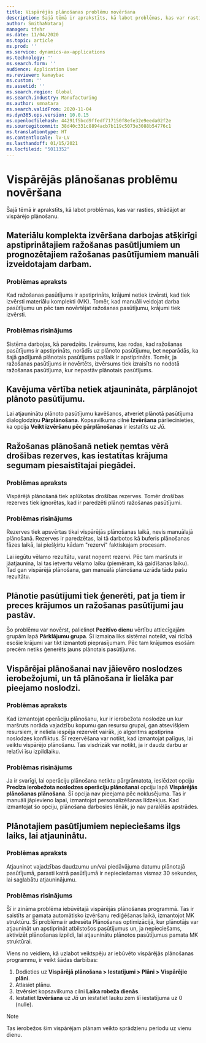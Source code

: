 ```yaml
---
title: Vispārējās plānošanas problēmu novēršana
description: Šajā tēmā ir aprakstīts, kā labot problēmas, kas var rasties, strādājot ar vispārējo plānošanu.
author: SmithaNataraj
manager: tfehr
ms.date: 11/04/2020
ms.topic: article
ms.prod: ''
ms.service: dynamics-ax-applications
ms.technology: ''
ms.search.form: ''
audience: Application User
ms.reviewer: kamaybac
ms.custom: ''
ms.assetid: ''
ms.search.region: Global
ms.search.industry: Manufacturing
ms.author: smnatara
ms.search.validFrom: 2020-11-04
ms.dyn365.ops.version: 10.0.15
ms.openlocfilehash: 44291f5bcd9ffedf717150f8efe32e9eeda02f2e
ms.sourcegitcommit: 38d40c331c8894acb7b119c5073e3088b54776c1
ms.translationtype: HT
ms.contentlocale: lv-LV
ms.lasthandoff: 01/15/2021
ms.locfileid: "5011352"
---
```

# <a name="troubleshoot-master-planning"></a>Vispārējās plānošanas problēmu novēršana

Šajā tēmā ir aprakstīts, kā labot problēmas, kas var rasties, strādājot ar vispārējo plānošanu.

## <a name="bill-of-materials-explosion-behaves-differently-for-firmed-production-orders-and-for-estimated-production-orders-for-manually-created-work"></a>Materiālu komplekta izvēršana darbojas atšķirīgi apstiprinātajiem ražošanas pasūtījumiem un prognozētajiem ražošanas pasūtījumiem manuāli izveidotajam darbam.

### <a name="issue-description"></a>Problēmas apraksts

Kad ražošanas pasūtījums ir apstiprināts, krājumi netiek izvērsti, kad tiek izvērsti materiālu komplekti (MK). Tomēr, kad manuāli veidojat darba pasūtījumu un pēc tam novērtējat ražošanas pasūtījumu, krājumi tiek izvērsti.

### <a name="issue-resolution"></a>Problēmas risinājums

Sistēma darbojas, kā paredzēts. Izvērsums, kas rodas, kad ražošanas pasūtījums ir apstiprināts, norādīs uz plānoto pasūtījumu, bet neparādās, ka šajā gadījumā plānotais pasūtījums pašlaik ir apstiprināts. Tomēr, ja ražošanas pasūtījums ir novērtēts, izvērsums tiek izraisīts no nodotā ražošanas pasūtījuma, kur nepastāv plānotais pasūtījums.

## <a name="the-delay-value-isnt-updated-when-i-reschedule-a-planned-order"></a>Kavējuma vērtība netiek atjaunināta, pārplānojot plānoto pasūtījumu.

Lai atjauninātu plānoto pasūtījumu kavēšanos, atveriet plānotā pasūtījuma dialoglodziņu **Pārplānošana**. Kopsavilkuma cilnē **Izvēršana** pārliecinieties, ka opcija **Veikt izvēršanu pēc pārplānošanas** ir iestatīts uz *Jā*.

## <a name="production-scheduling-doesnt-consider-the-safety-margins-that-are-set-on-the-item-coverage-for-pegged-supply"></a>Ražošanas plānošanā netiek ņemtas vērā drošības rezerves, kas iestatītas krājuma segumam piesaistītajai piegādei.

### <a name="issue-description"></a>Problēmas apraksts

Vispārējā plānošanā tiek aplūkotas drošības rezerves. Tomēr drošības rezerves tiek ignorētas, kad ir paredzēti plānoti ražošanas pasūtījumi.

### <a name="issue-resolution"></a>Problēmas risinājums

Rezerves tiek apsvērtas tikai vispārējās plānošanas laikā, nevis manuālajā plānošanā. Rezerves ir paredzētas, lai tā darbotos kā buferis plānošanas fāzes laikā, lai piešķirtu kādam "rezervi" faktiskajam procesam.

Lai iegūtu vēlamo rezultātu, varat noņemt rezervi. Pēc tam maršruts ir jāatjaunina, lai tas ietvertu vēlamo laiku (piemēram, kā gaidīšanas laiku). Tad gan vispārējā plānošana, gan manuālā plānošana uzrāda tādu pašu rezultātu.

## <a name="planned-orders-are-generated-even-though-we-have-items-in-stock-and-production-orders-already-exist-for-them"></a>Plānotie pasūtījumi tiek ģenerēti, pat ja tiem ir preces krājumos un ražošanas pasūtījumi jau pastāv.

Šo problēmu var novērst, palielinot **Pozitīvo dienu** vērtību attiecīgajām grupām lapā **Pārklājumu grupa**. Šī izmaiņa liks sistēmai noteikt, vai rīcībā esošie krājumi var tikt izmantoti pieprasījumam. Pēc tam krājumos esošām precēm netiks ģenerēts jauns plānotais pasūtījums.

## <a name="master-planning-doesnt-seem-to-respect-capacity-limitations-and-is-scheduling-more-than-the-available-capacity"></a>Vispārējai plānošanai nav jāievēro noslodzes ierobežojumi, un tā plānošana ir lielāka par pieejamo noslodzi.

### <a name="issue-description"></a>Problēmas apraksts

Kad izmantojat operāciju plānošanu, kur ir ierobežota noslodze un kur maršruts norāda vajadzību kopumu gan resursu grupai, gan atsevišķiem resursiem, ir neliela iespēja rezervēt vairāk, jo algoritms apstiprina noslodzes konfliktus. Šī rezervēšana var notikt, kad izmantojat palīgus, lai veiktu vispārējo plānošanu. Tas visdrīzāk var notikt, ja ir daudz darbu ar relatīvi īsu izpildlaiku.

### <a name="issue-resolution"></a>Problēmas risinājums

Ja ir svarīgi, lai operāciju plānošana netiktu pārgrāmatota, ieslēdzot opciju **Precīza ierobežota noslodzes operāciju plānošanai** opciju lapā **Vispārējās plānošanas plānošana**. Šī opcija nav pieejama pēc noklusējuma. Tas ir manuāli jāpievieno lapai, izmantojot personalizēšanas līdzekļus. Kad izmantojat šo opciju, plānošana darbosies lēnāk, jo nav paralēlās apstrādes.

## <a name="planned-orders-take-a-long-time-to-update"></a>Plānotajiem pasūtījumiem nepieciešams ilgs laiks, lai atjauninātu.

### <a name="issue-description"></a>Problēmas apraksts

Atjauninot vajadzības daudzumu un/vai piedāvājuma datumu plānotajā pasūtījumā, parasti katrā pasūtījumā ir nepieciešamas vismaz 30 sekundes, lai saglabātu atjauninājumu.

### <a name="issue-resolution"></a>Problēmas risinājums

Šī ir zināma problēma iebūvētajā vispārējās plānošanas programmā. Tas ir saistīts ar pamata automātisko izvēršanu rediģēšanas laikā, izmantojot MK struktūru. Šī problēma ir adresēta Plānošanas optimizācijā, kur plānotājs var atjaunināt un apstiprināt atbilstošos pasūtījumus un, ja nepieciešams, aktivizēt plānošanas izpildi, lai atjauninātu plānotos pasūtījumus pamata MK struktūrai.

Viens no veidiem, kā uzlabot veiktspēju ar iebūvēto vispārējās plānošanas programmu, ir veikt šādas darbības:

1. Dodieties uz **Vispārējā plānošana \> Iestatījumi \> Plāni \> Vispārējie plāni**.
1. Atlasiet plānu.
1. Izvērsiet kopsavilkuma cilni **Laika robeža dienās**.
1. Iestatiet **Izvēršana** uz *Jā* un iestatiet lauku zem šī iestatījuma uz 0 (nulle).

> [!NOTE]
> Tas ierobežos šim vispārējam plānam veikto sprādzienu periodu uz vienu dienu.
